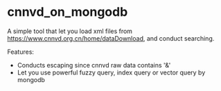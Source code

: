# cnnvd_on_mongodb

A simple tool that let you load xml files from https://www.cnnvd.org.cn/home/dataDownload, and conduct searching.

Features:

- Conducts escaping since cnnvd raw data contains '&'
- Let you use powerful fuzzy query, index query or vector query by mongodb

